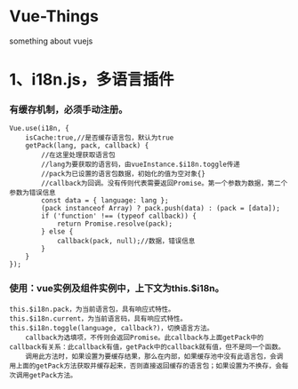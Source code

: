 # Vue-Things
something about vuejs

# 1、i18n.js，多语言插件
### 有缓存机制，必须手动注册。
    Vue.use(i18n, {
        isCache:true,//是否缓存语言包，默认为true
        getPack(lang, pack, callback) {
            //在这里处理获取语言包
            //lang为要获取的语言码，由vueInstance.$i18n.toggle传递
            //pack为已设置的语言包数据，初始化的值为空对象{}
            //callback为回调。没有传则代表需要返回Promise。第一个参数为数据，第二个参数为错误信息
            const data = { language: lang };
            (pack instanceof Array) ? pack.push(data) : (pack = [data]);
            if ('function' !== (typeof callback)) {
                return Promise.resolve(pack);
            } else {
                callback(pack, null);//数据，错误信息
            }
        }
    });
### 使用：vue实例及组件实例中，上下文为this.$i18n。
    this.$i18n.pack，为当前语言包，具有响应式特性。
    this.$i18n.current，为当前语言码，具有响应式特性。
    this.$i18n.toggle(language, callback?)，切换语言方法。
        callback为选填项，不传则会返回Promise。此callback与上面getPack中的callback有关系：此callback有值，getPack中的callback就有值，但不是同一个函数。
        调用此方法时，如果设置为要缓存结果，那么在内部，如果缓存池中没有此语言包，会调用上面的getPack方法获取并缓存起来，否则直接返回缓存的语言包；如果设置为不换存，会每次调用getPack方法。